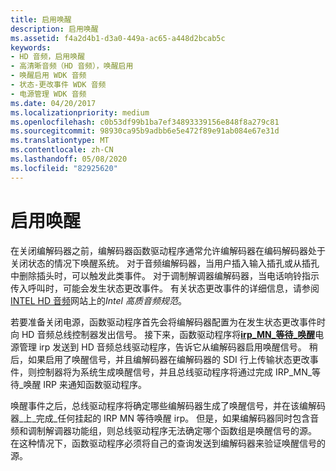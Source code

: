 ```yaml
---
title: 启用唤醒
description: 启用唤醒
ms.assetid: f4a2d4b1-d3a0-449a-ac65-a448d2bcab5c
keywords:
- HD 音频，启用唤醒
- 高清晰音频（HD 音频），唤醒启用
- 唤醒启用 WDK 音频
- 状态-更改事件 WDK 音频
- 电源管理 WDK 音频
ms.date: 04/20/2017
ms.localizationpriority: medium
ms.openlocfilehash: c0b53df99b1ba7ef34893339156e848f8a279c81
ms.sourcegitcommit: 98930ca95b9adbb6e5e472f89e91ab084e67e31d
ms.translationtype: MT
ms.contentlocale: zh-CN
ms.lasthandoff: 05/08/2020
ms.locfileid: "82925620"
---
```

# <a name="wake-enable"></a>启用唤醒


在关闭编解码器之前，编解码器函数驱动程序通常允许编解码器在编码解码器处于关闭状态的情况下唤醒系统。 对于音频编解码器，当用户插入输入插孔或从插孔中删除插头时，可以触发此类事件。 对于调制解调器编解码器，当电话响铃指示传入呼叫时，可能会发生状态更改事件。 有关状态更改事件的详细信息，请参阅[INTEL HD 音频](https://www.intel.com/content/www/us/en/standards/intel-standards-and-initiatives.html)网站上的*Intel 高质音频规范*。

若要准备关闭电源，函数驱动程序首先会将编解码器配置为在发生状态更改事件时向 HD 音频总线控制器发出信号。 接下来，函数驱动程序将[**irp\_MN\_等待\_唤醒**](https://docs.microsoft.com/windows-hardware/drivers/kernel/irp-mn-wait-wake)电源管理 irp 发送到 HD 音频总线驱动程序，告诉它从编解码器启用唤醒信号。 稍后，如果启用了唤醒信号，并且编解码器在编解码器的 SDI 行上传输状态更改事件，则控制器将为系统生成唤醒信号，并且总线驱动程序将通过完成 IRP\_MN\_等待\_唤醒 IRP 来通知函数驱动程序。

唤醒事件之后，总线驱动程序将确定哪些编解码器生成了唤醒信号，并在该编解码器\_上\_完成\_任何挂起的 IRP MN 等待唤醒 irp。 但是，如果编解码器同时包含音频和调制解调器功能组，则总线驱动程序无法确定哪个函数组是唤醒信号的源。 在这种情况下，函数驱动程序必须将自己的查询发送到编解码器来验证唤醒信号的源。

 

 




